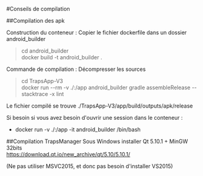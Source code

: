 #Conseils de compilation

##Compilation des apk

Construction du conteneur : 
Copier le fichier dockerfile dans un dossier android_builder<br>
> cd android_builder<br>
> docker build -t  android_builder .

Commande de compilation :
Décompresser les sources<br>
> cd TrapsApp-V3<br>
> docker run --rm  -v ./:/app android_builder gradle assembleRelease --stacktrace -x lint

Le fichier compilé se trouve ./TrapsApp-V3/app/build/outputs/apk/release


Si besoin si vous avez besoin d'ouvrir une session dans le conteneur  :<br>
- docker run -v ./:/app -it android_builder /bin/bash

##Compilation TrapsManager
Sous Windows installer Qt 5.10.1 + MinGW 32bits<br>
https://download.qt.io/new_archive/qt/5.10/5.10.1/

(Ne pas utiliser MSVC2015, et donc pas besoin d'installer VS2015)

